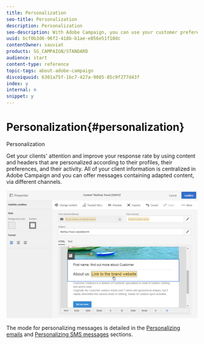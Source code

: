 ```yaml
---
title: Personalization
seo-title: Personalization
description: Personalization
seo-description: With Adobe Campaign, you can use your customer preferences and data to create personalized campaigns via email, SMS, push notification, or direct mail.
uuid: bcf0b3d6-96f2-418b-b1ae-e856e51f10dc
contentOwner: sauviat
products: SG_CAMPAIGN/STANDARD
audience: start
content-type: reference
topic-tags: about-adobe-campaign
discoiquuid: 6301a75f-1bc7-427a-9085-85c9f277d43f
index: y
internal: n
snippet: y
---
```


# Personalization{#personalization}

Personalization

Get your clients' attention and improve your response rate by using content and headers that are personalized according to their profiles, their preferences, and their activity. All of your client information is centralized in Adobe Campaign and you can offer messages containing adapted content, via different channels.

![](assets/delivery_content_24.png)

The mode for personalizing messages is detailed in the [Personalizing emails](../../designing/using/inserting-a-personalization-field.md) and [Personalizing SMS messages](../../channels/using/personalizing-sms-messages.md) sections.
